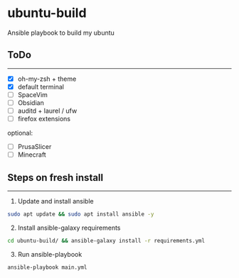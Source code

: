 # ubuntu-build
Ansible playbook to build my ubuntu

## ToDo
----
- [x] oh-my-zsh + theme
- [x] default terminal
- [ ] SpaceVim
- [ ] Obsidian
- [ ] auditd + laurel / ufw
- [ ] firefox extensions

optional:

- [ ] PrusaSlicer
- [ ] Minecraft

## Steps on fresh install
----
1. Update and install ansible
```sh
sudo apt update && sudo apt install ansible -y
```

2. Install ansible-galaxy requirements
```sh
cd ubuntu-build/ && ansible-galaxy install -r requirements.yml
```

3. Run ansible-playbook
```sh
ansible-playbook main.yml
```

